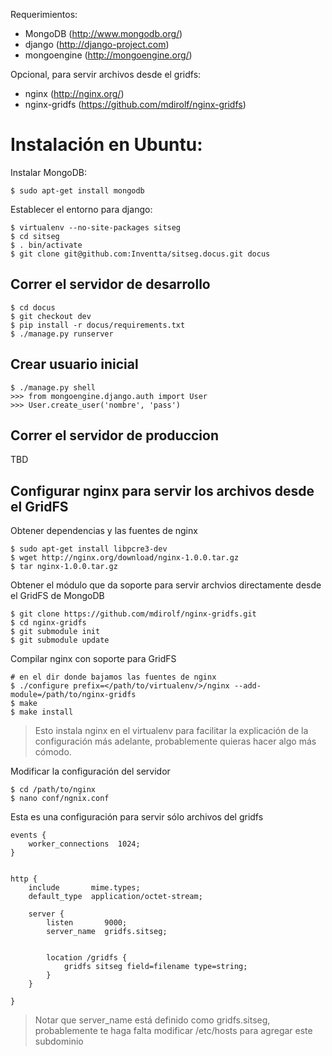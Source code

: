 Requerimientos:

- MongoDB (http://www.mongodb.org/)
- django (http://django-project.com)
- mongoengine (http://mongoengine.org/)

Opcional, para servir archivos desde el gridfs:

- nginx (http://nginx.org/)
- nginx-gridfs (https://github.com/mdirolf/nginx-gridfs)

Instalación en Ubuntu:
====================

Instalar MongoDB:

    $ sudo apt-get install mongodb

Establecer el entorno para django:

    $ virtualenv --no-site-packages sitseg
    $ cd sitseg
    $ . bin/activate 
    $ git clone git@github.com:Inventta/sitseg.docus.git docus


Correr el servidor de desarrollo
-----------------------

    $ cd docus
    $ git checkout dev
    $ pip install -r docus/requirements.txt
    $ ./manage.py runserver

Crear usuario inicial
-----------------------
    $ ./manage.py shell
    >>> from mongoengine.django.auth import User
    >>> User.create_user('nombre', 'pass')

Correr el servidor de produccion
-----------------------
TBD

    
Configurar nginx para servir los archivos desde el GridFS
-----------------------

Obtener dependencias y las fuentes de nginx

    $ sudo apt-get install libpcre3-dev
    $ wget http://nginx.org/download/nginx-1.0.0.tar.gz
    $ tar nginx-1.0.0.tar.gz 


Obtener el módulo que da soporte para servir archvios directamente desde el 
GridFS de MongoDB
    
    $ git clone https://github.com/mdirolf/nginx-gridfs.git
    $ cd nginx-gridfs
    $ git submodule init
    $ git submodule update
    
Compilar nginx con soporte para GridFS

    # en el dir donde bajamos las fuentes de nginx
    $ ./configure prefix=</path/to/virtualenv/>/nginx --add-module=/path/to/nginx-gridfs
    $ make
    $ make install
    
> Esto instala nginx en el virtualenv para facilitar la explicación de la 
> configuración más adelante, probablemente quieras hacer algo más cómodo.


Modificar la configuración del servidor
    
    $ cd /path/to/nginx
    $ nano conf/ngnix.conf

Esta es una configuración para servir sólo archivos del gridfs

    events {
        worker_connections  1024;
    }


    http {
        include       mime.types;
        default_type  application/octet-stream;

        server {
            listen       9000;
            server_name  gridfs.sitseg;


            location /gridfs {
                gridfs sitseg field=filename type=string;
            }
        }

    }
    

> Notar que server_name está definido como gridfs.sitseg, probablemente te haga
> falta modificar /etc/hosts para agregar este subdominio


